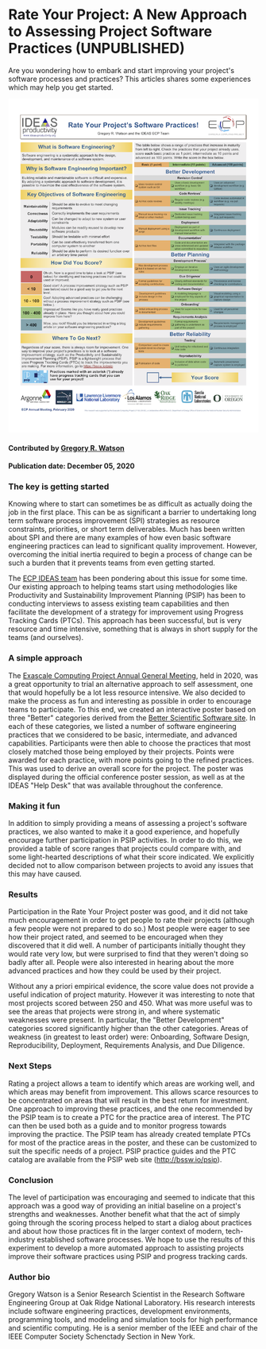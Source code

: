 # Rate Your Project: A New Approach to Assessing Project Software Practices (UNPUBLISHED)
<!-- This blog/short-article is incomplete and may have further additions in the future, as per the author. It is kept as a placeholder since it has a lot of content that we want to retain in case we publish an enhanced version in the future -->

<!-- deck text start-->

Are you wondering how to embark and start improving your project's software processes and practices? This articles shares some experiences which may help you get started.
<!-- deck text end  -->

<img src='../../images/Blog_RateYourProjectPoster_20200310.png'/>

#### Contributed by [Gregory R. Watson](https://github.com/jarrah42 "Greg Watson GitHub Profile")

#### Publication date: December 05, 2020

### The key is getting started

Knowing where to start can sometimes be as difficult as actually doing the job in the first place. This can be as significant a barrier to undertaking long term software process improvement (SPI) strategies as resource constraints, priorities, or short term deliverables. Much has been written about SPI and there are many examples of how even basic software engineering practices can lead to significant quality improvement. However, overcoming the initial inertia required to begin a process of change can be such a burden that it prevents teams from even getting started.

The [ECP IDEAS team](https://ideas-productivity.org/) has been pondering about this issue for some time. Our existing approach to helping teams start using methodologies like Productivity and Sustainability 
Improvement Planning (PSIP) has been to conducting interviews to assess existing team capabilities 
and then facilitate the development of a strategy for improvement using Progress Tracking Cards (PTCs). 
This approach has been successful, but is very resource and time intensive, something that is always in short supply for the teams (and ourselves). 

### A simple approach

The [Exascale Computing Project Annual General Meeting](https://ecpannualmeeting.com), held in 2020, was a great opportunity to trial an alternative approach to self assessment, one that would hopefully be a lot less resource intensive. We also decided to make the process as fun and interesting as possible in
order to encourage teams to participate. To this end, we created an interactive poster based on three 
"Better" categories derived from the [Better Scientific Software site](https://bssw.io). In each of these
categories, we listed a number of software engineering practices that we considered to be basic, intermediate, and advanced capabilities. Participants were then able to choose the practices that most closely matched those being employed by their projects. Points were awarded for each practice, with more points going to the refined practices. This was used to derive an overall score for the project. The poster was displayed during the official conference poster session, as well as at the IDEAS "Help Desk" that was available throughout 
the conference.

### Making it fun

In addition to simply providing a means of assessing a project's software practices, we also wanted to
make it a good experience, and hopefully encourage further participation in PSIP activities. 
In order to do this, we provided a table of score ranges that projects could compare with, and some light-hearted descriptions of what their score indicated. We explicitly decided not to allow comparison between projects to avoid any issues that this may have caused. 

### Results

Participation in the Rate Your Project poster was good, and it did not take much encouragement
in order to get people to rate their projects (although a few people were not prepared to do so.) 
Most people were eager to see how their project rated, and seemed to be encouraged when they
discovered that it did well. A number of participants initially thought they would rate very low, but were surprised to find that they weren't doing so badly after all. People were also interested in hearing about the more advanced practices and how they could be used by their project.

Without any a priori empirical evidence, the score value does not provide a useful indication of project
maturity. However it was interesting to note that most projects scored between 250 and 450. What 
was more useful was to see the areas that projects were strong in, and where systematic weaknesses
were present. In particular, the "Better Development" categories scored significantly higher than the other categories. Areas of weakness (in greatest to least order) were: Onboarding, Software Design, Reproducibility, Deployment, Requirements Analysis, and Due Diligence.

### Next Steps

Rating a project allows a team to identify which areas are working well, and which areas may benefit
from improvement. This allows scarce resources to be concentrated on areas that will result in the best
return for investment. One approach to improving these practices, and the one recommended by the PSIP team is to create a PTC for the practice area of interest. The PTC can then be used both as a guide and to monitor progress towards improving the practice. The PSIP team has already created template PTCs for most of the practice areas in the poster, and these can be customized to suit the specific needs of a project. PSIP practice guides and the PTC catalog are available from the PSIP web site (http://bssw.io/psip).

### Conclusion

The level of participation was encouraging and seemed to indicate that this approach was a good
way of providing an initial baseline on a project's strengths and weaknesses. Another benefit 
what that the act of simply going through the scoring process helped to start a dialog about practices 
and about how those practices fit in the larger context of modern, tech-industry established software 
processes. We hope to use the  results of this experiment to develop a more automated approach to 
assisting projects improve their software practices using PSIP and progress tracking cards.

### Author bio

Gregory Watson is a Senior Research Scientist in the Research Software Engineering Group at Oak Ridge National Laboratory. His research interests include software engineering practices, development environments, programming tools, and modeling and simulation tools for high performance and scientific computing. He is a senior member of the IEEE and chair of the IEEE Computer Society Schenctady Section in New York.

<!---
Publish: no
Pinned: no
RSS update: 
Categories: Planning, Collaboration
Topics: Software Engineering, Projects and Organizations
--->

